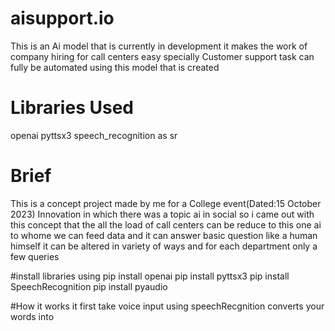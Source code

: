 # aisupport.io
This is an Ai model that is currently in development it makes the work of company hiring for call centers easy specially Customer support task can fully be automated using this model that is created
# Libraries Used
openai
pyttsx3 
speech_recognition as sr

# Brief
This is a concept project made by me for a College event(Dated:15 October 2023) Innovation in which there was a topic ai in social so i came out with this concept that the all the load of call centers can be reduce to this one ai to whome we can feed data and it can answer basic question like a human himself it can be altered in variety of ways and for each department only a few queries 

#install libraries using
pip install openai
pip install pyttsx3
pip install SpeechRecognition
pip install pyaudio

#How it works
it first take voice input using speechRecgnition
converts your words into 
